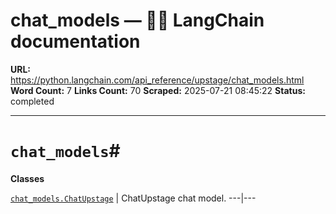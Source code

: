 # chat_models — 🦜🔗 LangChain  documentation

**URL:** https://python.langchain.com/api_reference/upstage/chat_models.html
**Word Count:** 7
**Links Count:** 70
**Scraped:** 2025-07-21 08:45:22
**Status:** completed

---

# `chat_models`\#

**Classes**

[`chat_models.ChatUpstage`](https://python.langchain.com/api_reference/upstage/chat_models/langchain_upstage.chat_models.ChatUpstage.html#langchain_upstage.chat_models.ChatUpstage "langchain_upstage.chat_models.ChatUpstage") | ChatUpstage chat model.   ---|---